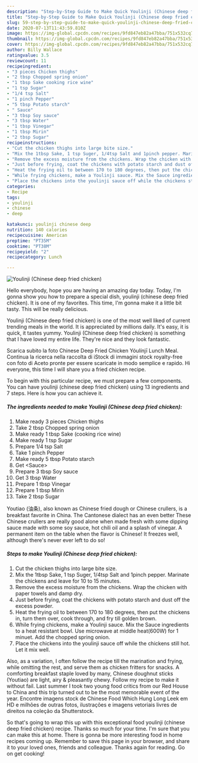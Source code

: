 ```yaml
---
description: "Step-by-Step Guide to Make Quick Youlinji (Chinese deep fried chicken)"
title: "Step-by-Step Guide to Make Quick Youlinji (Chinese deep fried chicken)"
slug: 59-step-by-step-guide-to-make-quick-youlinji-chinese-deep-fried-chicken
date: 2020-07-13T11:43:59.810Z
image: https://img-global.cpcdn.com/recipes/9fd847eb82a47bba/751x532cq70/youlinji-chinese-deep-fried-chicken-recipe-main-photo.jpg
thumbnail: https://img-global.cpcdn.com/recipes/9fd847eb82a47bba/751x532cq70/youlinji-chinese-deep-fried-chicken-recipe-main-photo.jpg
cover: https://img-global.cpcdn.com/recipes/9fd847eb82a47bba/751x532cq70/youlinji-chinese-deep-fried-chicken-recipe-main-photo.jpg
author: Billy Wallace
ratingvalue: 3.5
reviewcount: 11
recipeingredient:
- "3 pieces Chicken thighs"
- "2 tbsp Chopped spring onion"
- "1 tbsp Sake cooking rice wine"
- "1 tsp Sugar"
- "1/4 tsp Salt"
- "1 pinch Pepper"
- "5 tbsp Potato starch"
- " Sauce"
- "3 tbsp Soy sauce"
- "3 tbsp Water"
- "1 tbsp Vinegar"
- "1 tbsp Mirin"
- "2 tbsp Sugar"
recipeinstructions:
- "Cut the chicken thighs into large bite size."
- "Mix the 1tbsp Sake, 1 tsp Suger, 1/4tsp Salt and 1pinch pepper. Marinate the chickens and leave for 10 to 15 minutes."
- "Remove the excess moisture from the chickens. Wrap the chicken with paper towels and damp dry."
- "Just before frying, coat the chickens with potato starch and dust off the excess powder."
- "Heat the frying oil to between 170 to 180 degrees, then put the chickens in, turn them over, cook through, and fry till golden brown."
- "While frying chickens, make a Youlinji sauce. Mix the Sauce ingredients to a heat resistant bowl. Use microwave at middle heat(600W) for 1 minuet. Add the chopped spring onion."
- "Place the chickens into the youlinji sauce off while the chickens still hot. Let it mix well."
categories:
- Recipe
tags:
- youlinji
- chinese
- deep

katakunci: youlinji chinese deep 
nutrition: 140 calories
recipecuisine: American
preptime: "PT35M"
cooktime: "PT38M"
recipeyield: "2"
recipecategory: Lunch

---
```



![Youlinji (Chinese deep fried chicken)](https://img-global.cpcdn.com/recipes/9fd847eb82a47bba/751x532cq70/youlinji-chinese-deep-fried-chicken-recipe-main-photo.jpg)

Hello everybody, hope you are having an amazing day today. Today, I'm gonna show you how to prepare a special dish, youlinji (chinese deep fried chicken). It is one of my favorites. This time, I'm gonna make it a little bit tasty. This will be really delicious.

Youlinji (Chinese deep fried chicken) is one of the most well liked of current trending meals in the world. It is appreciated by millions daily. It's easy, it is quick, it tastes yummy. Youlinji (Chinese deep fried chicken) is something that I have loved my entire life. They're nice and they look fantastic.

Scarica subito la foto Chinese Deep Fried Chicken Yóulínjī Lunch Meal. Continua la ricerca nella raccolta di iStock di immagini stock royalty-free con foto di Aceto pronte per essere scaricate in modo semplice e rapido. Hi everyone, this time I will share you a fried chicken recipe.


To begin with this particular recipe, we must prepare a few components. You can have youlinji (chinese deep fried chicken) using 13 ingredients and 7 steps. Here is how you can achieve it.

<!--inarticleads1-->

##### The ingredients needed to make Youlinji (Chinese deep fried chicken):

1. Make ready 3 pieces Chicken thighs
1. Take 2 tbsp Chopped spring onion
1. Make ready 1 tbsp Sake (cooking rice wine)
1. Make ready 1 tsp Sugar
1. Prepare 1/4 tsp Salt
1. Take 1 pinch Pepper
1. Make ready 5 tbsp Potato starch
1. Get  &lt;Sauce&gt;
1. Prepare 3 tbsp Soy sauce
1. Get 3 tbsp Water
1. Prepare 1 tbsp Vinegar
1. Prepare 1 tbsp Mirin
1. Take 2 tbsp Sugar


Youtiao (油条), also known as Chinese fried dough or Chinese crullers, is a breakfast favorite in China. The Cantonese dialect has an even better These Chinese crullers are really good alone when made fresh with some dipping sauce made with some soy sauce, hot chili oil and a splash of vinegar. A permanent item on the table when the flavor is Chinese! It freezes well, although there&#39;s never ever left to do so! 

<!--inarticleads2-->

##### Steps to make Youlinji (Chinese deep fried chicken):

1. Cut the chicken thighs into large bite size.
1. Mix the 1tbsp Sake, 1 tsp Suger, 1/4tsp Salt and 1pinch pepper. Marinate the chickens and leave for 10 to 15 minutes.
1. Remove the excess moisture from the chickens. Wrap the chicken with paper towels and damp dry.
1. Just before frying, coat the chickens with potato starch and dust off the excess powder.
1. Heat the frying oil to between 170 to 180 degrees, then put the chickens in, turn them over, cook through, and fry till golden brown.
1. While frying chickens, make a Youlinji sauce. Mix the Sauce ingredients to a heat resistant bowl. Use microwave at middle heat(600W) for 1 minuet. Add the chopped spring onion.
1. Place the chickens into the youlinji sauce off while the chickens still hot. Let it mix well.


Also, as a variation, I often follow the recipe till the marination and frying, while omitting the rest, and serve them as chicken fritters for snacks. A comforting breakfast staple loved by many, Chinese doughnut sticks (Youtiao) are light, airy &amp; pleasantly chewy. Follow my recipe to make it without fail. Last summer I took two young food critics from our Red House to China and this trip turned out to be the most memorable event of the year. Encontre imagens stock de Chinese Food Which Hung Long Leek em HD e milhões de outras fotos, ilustrações e imagens vetoriais livres de direitos na coleção da Shutterstock. 

So that's going to wrap this up with this exceptional food youlinji (chinese deep fried chicken) recipe. Thanks so much for your time. I'm sure that you can make this at home. There is gonna be more interesting food in home recipes coming up. Remember to save this page in your browser, and share it to your loved ones, friends and colleague. Thanks again for reading. Go on get cooking!

